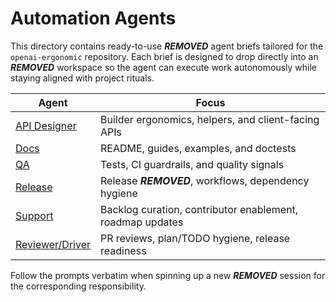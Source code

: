 # Automation Agents

This directory contains ready-to-use ***REMOVED*** agent briefs tailored for the `openai-ergonomic` repository. Each brief is designed to drop directly into an ***REMOVED*** workspace so the agent can execute work autonomously while staying aligned with project rituals.

| Agent | Focus |
| --- | --- |
| [API Designer](api_designer.md) | Builder ergonomics, helpers, and client-facing APIs |
| [Docs](docs.md) | README, guides, examples, and doctests |
| [QA](qa.md) | Tests, CI guardrails, and quality signals |
| [Release](release.md) | Release ***REMOVED***, workflows, dependency hygiene |
| [Support](support.md) | Backlog curation, contributor enablement, roadmap updates |
| [Reviewer/Driver](reviewer_driver.md) | PR reviews, plan/TODO hygiene, release readiness |

Follow the prompts verbatim when spinning up a new ***REMOVED*** session for the corresponding responsibility.

